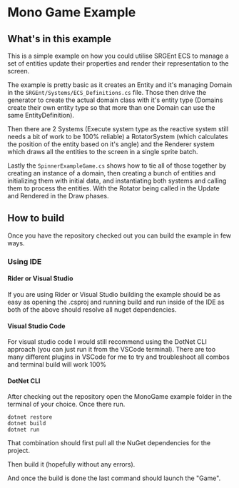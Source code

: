 # Mono Game Example

## What's in this example
This is a simple example on how you could utilise SRGEnt ECS to manage a set of
entities update their properties and render their representation to the screen.

The example is pretty basic as it creates an Entity and it's managing Domain in the
```SRGEnt/Systems/ECS_Definitions.cs``` file. 
Those then drive the generator to create the actual domain class with it's entity
type (Domains create their own entity type so that more than one Domain can
use the same EntityDefinition).

Then there are 2 Systems (Execute system type as the reactive system
still needs a bit of work to be 100% reliable) a RotatorSystem (which calculates
the position of the entity based on it's angle) and the Renderer system which
draws all the entities to the screen in a single sprite batch.

Lastly the ```SpinnerExampleGame.cs``` shows how to tie all of those together
by creating an instance of a domain, then creating a bunch of entities and
initializing them with initial data, and instantiating both systems and calling
them to process the entities. With the Rotator being called in the Update and
Rendered in the Draw phases.

## How to build
Once you have the repository checked out you can build the example in few ways.

### Using IDE

#### Rider or Visual Studio
If you are using Rider or Visual Studio building the example should be as easy as opening the .csproj
and running build and run inside of the IDE as both of the above should resolve all nuget dependencies.

#### Visual Studio Code
For visual studio code I would still recommend using the DotNet CLI approach (you can just run it from
the VSCode terminal). There are too many different plugins in VSCode for me to try and troubleshoot all
combos and terminal build will work 100%

#### DotNet CLI
After checking out the repository open the MonoGame example folder in the terminal of your choice.
Once there run.
``` shell
dotnet restore
dotnet build
dotnet run
```
That combination should first pull all the NuGet dependencies for the project.

Then build it (hopefully without any errors).

And once the build is done the last command should launch the "Game".
